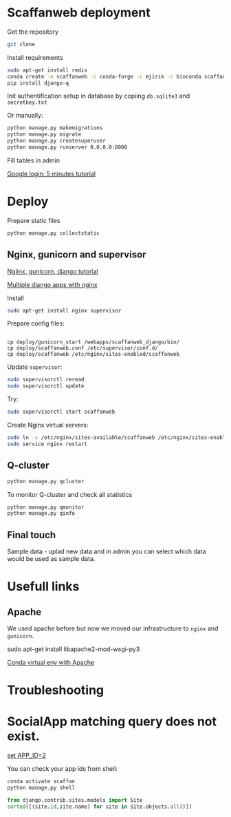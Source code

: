 # Scaffanweb deployment

Get the repository

```bash
git clone
```

Install requirements
 
```bash
sudo apt-get install redis
conda create -n scaffanweb -c conda-forge -c mjirik -c bioconda scaffan openslide-python django django-allauth google-auth pip redis-py
pip install django-q
```
 
Init authentification setup in database by copiing `db.sqlite3` and `secretkey.txt`


Or manually:
```bash
python manage.py makemigrations
python manage.py migrate
python manage.py createsuperuser
python manage.py runserver 0.0.0.0:8000
```



Fill tables in admin

[Google login: 5 minutes tutorial](https://medium.com/@whizzoe/in-5-mins-set-up-google-login-to-sign-up-users-on-django-e71d5c38f5d5)



# Deploy

Prepare static files

```bash
python manage.py collectstatic
```

## Nginx, gunicorn and supervisor

[Ngiinx, gunicorn, django tutorial](http://michal.karzynski.pl/blog/2013/06/09/django-nginx-gunicorn-virtualenv-supervisor/)

[Multiple django apps with nginx](http://michal.karzynski.pl/blog/2013/10/29/serving-multiple-django-applications-with-nginx-gunicorn-supervisor/)


Install

```bash
sudo apt-get install nginx supervisor
```

Prepare config files:

```

cp deploy/gunicorn_start /webapps/scaffanweb_django/bin/
cp deploy/scaffanweb.conf /etc/supervisor/conf.d/
cp deploy/scaffanweb /etc/nginx/sites-enabled/scaffanweb
```

Update `supervisor`:

```bash
sudo supervisorctl reread
sudo supervisorctl update
```

Try:

```bash
sudo supervisorctl start scaffanweb
```

Create Nginx virtual servers:

```bash
sudo ln -s /etc/nginx/sites-available/scaffanweb /etc/nginx/sites-enabled/scaffanweb
sudo service nginx restart
```

## Q-cluster

```bash
python manage.py qcluster
```
To monitor Q-cluster and check all statistics 

```bash
python manage.py qmonitor
python manage.py qinfo
```


## Final touch

Sample data - uplad new data and in admin you can select which data would 
be used as sample data.


# Usefull links

## Apache
We used apache before but now we moved our infrastructure to `nginx` and `gunicorn`.

sudo apt-get install libapache2-mod-wsgi-py3

[Conda virtual env with Apache](https://medium.com/faun/how-to-set-up-conda-virtual-environments-with-apache-mod-wsgi-flask-c2043711223e)


# Troubleshooting

# SocialApp matching query does not exist.

[set APP_ID=2](https://stackoverflow.com/questions/15409366/django-socialapp-matching-query-does-not-exist)

You can check your app ids from shell:

```bash
conda activate scaffan
python manage.py shell
```
```python
from django.contrib.sites.models import Site
sorted([(site.id,site.name) for site in Site.objects.all()])

```

